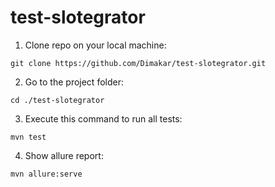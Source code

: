 # test-slotegrator
1. Clone repo on your local machine:

`git clone https://github.com/Dimakar/test-slotegrator.git`

2. Go to the project folder:

`cd ./test-slotegrator`

3. Execute this command to run all tests:

`mvn test`

4. Show allure report:

`mvn allure:serve`
